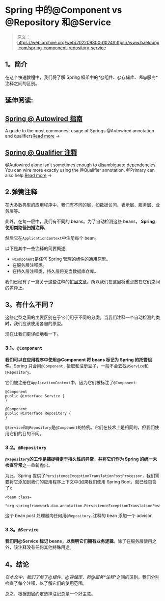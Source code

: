 # Spring 中的@Component vs @Repository 和@Service

> 原文：<https://web.archive.org/web/20220930061024/https://www.baeldung.com/spring-component-repository-service>

## 1。简介

在这个快速教程中，我们将了解 Spring 框架中的*@组件、@存储库、*和*@服务*注释之间的区别。

## 延伸阅读:

## [Spring @ Autowired 指南](/web/20220827110142/https://www.baeldung.com/spring-autowire)

A guide to the most commonest usage of Springs @Autowired annotation and qualifiers[Read more](/web/20220827110142/https://www.baeldung.com/spring-autowire) →

## [Spring @ Qualifier 注释](/web/20220827110142/https://www.baeldung.com/spring-qualifier-annotation)

@Autowired alone isn't sometimes enough to disambiguate dependencies. You can wire more exactly using the @Qualifier annotation. @Primary can also help.[Read more](/web/20220827110142/https://www.baeldung.com/spring-qualifier-annotation) →

## 2.弹簧注释

在大多数典型的应用程序中，我们有不同的层，如数据访问、表示层、服务层、业务层等。

此外，在每一层中，我们有不同的 beans。为了自动检测这些 beans， **Spring 使用类路径扫描注释**。

然后它在`ApplicationContext`中注册每个 bean。

以下是其中一些注释的简要概述:

*   `@Component`是任何 Spring 管理的组件的通用原型。
*   在服务层注释类。
*   在持久层注释类，持久层将充当数据库仓库。

我们已经有了一篇关于这些注释的[扩展文章](/web/20220827110142/https://www.baeldung.com/spring-bean-annotations)，所以我们在这里将重点放在它们之间的差异上。

## 3。有什么不同？

这些定型之间的主要区别在于它们用于不同的分类。当我们注释一个自动检测的类时，我们应该使用各自的原型。

现在让我们更详细地看一下。

### 3.1。`@Component`

**我们可以在应用程序中使用@Component 将 beans 标记为 Spring 的托管组件**。Spring 只会用`@Component,` 拾取和注册豆子，一般不会去找`@Service`和`@Repository`。

它们被注册在`ApplicationContext`中，因为它们被标注了`@Component`:

```
@Component
public @interface Service {
} 
```

```
@Component
public @interface Repository {
} 
```

`@Service`和`@Repository`是`@Component`的特例。它们在技术上是相同的，但我们使用它们的目的不同。

### 3.2。`@Repository`

**`@Repository`的工作是捕捉特定于持久性的异常，并将它们作为 Spring 的统一未检查异常**之一重新抛出。

为此，Spring 提供了`PersistenceExceptionTranslationPostProcessor`，我们需要将它添加到我们的应用程序上下文中(如果我们使用 Spring Boot，就已经包含了):

```
<bean class=
  "org.springframework.dao.annotation.PersistenceExceptionTranslationPostProcessor"/>
```

这个 bean post 处理器向任何用`@Repository.`注释的 bean 添加一个 advisor

### 3.3。`@Service`

**我们用@Service 标记 beans，以表明它们拥有业务逻辑**。除了在服务层使用之外，该注释没有任何其他特殊用途。

## 4。结论

**在本文中，我们了解了*@组件、@存储库、*和*@服务*注释**之间的区别。我们分别检查了每个注释，以了解它们的使用范围。

总之，根据图层约定选择注记总是一个好主意。